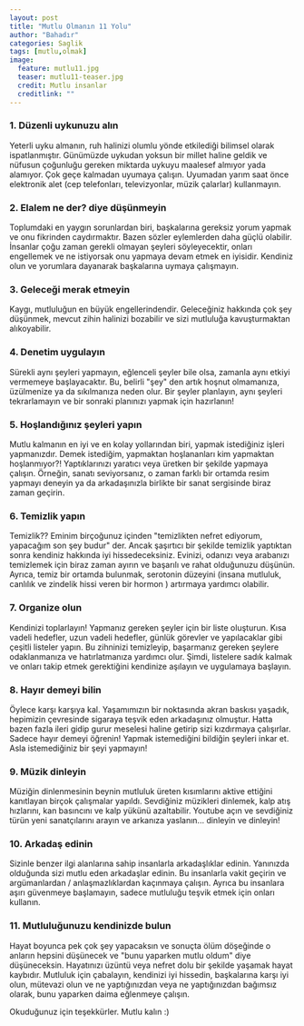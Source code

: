 ```yaml
---
layout: post
title: "Mutlu Olmanın 11 Yolu"
author: "Bahadır"
categories: Saglik
tags: [mutlu,olmak]
image:
  feature: mutlu11.jpg
  teaser: mutlu11-teaser.jpg
  credit: Mutlu insanlar
  creditlink: ""
---
```


### 1. Düzenli uykunuzu alın
Yeterli uyku almanın, ruh halinizi olumlu yönde etkilediği bilimsel olarak ispatlanmıştır. Günümüzde uykudan yoksun bir millet haline geldik ve nüfusun çoğunluğu gereken miktarda uykuyu maalesef almıyor yada alamıyor. Çok geçe kalmadan uyumaya çalışın. Uyumadan yarım saat önce elektronik alet (cep telefonları, televizyonlar, müzik çalarlar) kullanmayın.

### 2. Elalem ne der? diye düşünmeyin
Toplumdaki en yaygın sorunlardan biri, başkalarına gereksiz yorum yapmak ve onu fikrinden caydırmaktır. Bazen sözler eylemlerden daha güçlü olabilir. İnsanlar çoğu zaman gerekli olmayan şeyleri söyleyecektir, onları engellemek ve ne istiyorsak onu yapmaya devam etmek en iyisidir. Kendiniz olun ve yorumlara dayanarak başkalarına uymaya çalışmayın.

### 3. Geleceği merak etmeyin
Kaygı, mutluluğun en büyük engellerindendir. Geleceğiniz hakkında çok şey düşünmek, mevcut zihin halinizi bozabilir ve sizi mutluluğa kavuşturmaktan alıkoyabilir. 

### 4. Denetim uygulayın
Sürekli aynı şeyleri yapmayın, eğlenceli şeyler bile olsa, zamanla aynı etkiyi vermemeye başlayacaktır. Bu, belirli "şey" den artık hoşnut olmamanıza, üzülmenize ya da sıkılmanıza neden olur. Bir şeyler planlayın, aynı şeyleri tekrarlamayın ve bir sonraki planınızı yapmak için hazırlanın!

### 5. Hoşlandığınız şeyleri yapın
Mutlu kalmanın en iyi ve en kolay yollarından biri, yapmak istediğiniz işleri yapmanızdır. Demek istediğim, yapmaktan hoşlananları kim yapmaktan hoşlanmıyor?! Yaptıklarınızı yaratıcı veya üretken bir şekilde yapmaya çalışın. Örneğin, sanatı seviyorsanız, o zaman farklı bir ortamda resim yapmayı deneyin ya da arkadaşınızla birlikte bir sanat sergisinde biraz zaman geçirin.

### 6. Temizlik yapın
Temizlik?? Eminim birçoğunuz içinden "temizlikten nefret ediyorum, yapacağım son şey budur" der. Ancak şaşırtıcı bir şekilde temizlik yaptıktan sonra kendiniz hakkında iyi hissedeceksiniz. Evinizi, odanızı veya arabanızı temizlemek için biraz zaman ayırın ve başarılı ve rahat olduğunuzu düşünün. Ayrıca, temiz bir ortamda bulunmak, serotonin düzeyini (insana mutluluk, canlılık ve zindelik hissi veren bir hormon ) artırmaya yardımcı olabilir.

### 7. Organize olun
Kendinizi toplarlayın! Yapmanız gereken şeyler için bir liste oluşturun. Kısa vadeli hedefler, uzun vadeli hedefler, günlük görevler ve yapılacaklar gibi çeşitli listeler yapın. Bu zihninizi temizleyip, başarmanız gereken şeylere odaklanmanıza ve hatırlatmanıza yardımcı olur. Şimdi, listelere sadık kalmak ve onları takip etmek gerektiğini kendinize aşılayın ve uygulamaya başlayın.

### 8. Hayır demeyi bilin
Öylece karşı karşıya kal. Yaşamımızın bir noktasında akran baskısı yaşadık, hepimizin çevresinde sigaraya teşvik eden arkadaşınız olmuştur. Hatta bazen fazla ileri gidip gurur meselesi haline getirip sizi kızdırmaya çalışırlar. Sadece hayır demeyi öğrenin! Yapmak istemediğini bildiğin şeyleri inkar et. Asla istemediğiniz bir şeyi yapmayın!

### 9. Müzik dinleyin
Müziğin dinlenmesinin beynin mutluluk üreten kısımlarını aktive ettiğini kanıtlayan birçok çalışmalar yapıldı. Sevdiğiniz müzikleri dinlemek, kalp atış hızlarını, kan basıncını ve kalp yükünü azaltabilir. Youtube açın ve sevdiğiniz türün yeni sanatçılarını arayın ve arkanıza yaslanın... dinleyin ve dinleyin!

### 10. Arkadaş edinin
Sizinle benzer ilgi alanlarına sahip insanlarla arkadaşlıklar edinin. Yanınızda olduğunda sizi mutlu eden arkadaşlar edinin. Bu insanlarla vakit geçirin ve argümanlardan / anlaşmazlıklardan kaçınmaya çalışın. Ayrıca bu insanlara aşırı güvenmeye başlamayın, sadece mutluluğu teşvik etmek için onları kullanın.

### 11. Mutluluğunuzu kendinizde bulun
Hayat boyunca pek çok şey yapacaksın ve sonuçta ölüm döşeğinde o anların hepsini düşünecek ve "bunu yaparken mutlu oldum" diye düşüneceksin. Hayatınızı üzüntü veya nefret dolu bir şekilde yaşamak hayat kaybıdır. Mutluluk için çabalayın, kendinizi iyi hissedin, başkalarına karşı iyi olun, mütevazi olun ve ne yaptığınızdan veya ne yaptığınızdan bağımsız olarak, bunu yaparken daima eğlenmeye çalışın.

Okuduğunuz için teşekkürler. Mutlu kalın :)